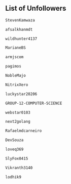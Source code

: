 ## List of Unfollowers
```bash
StevenKamwaza
```
```bash
afsalkhanmdt
```
```bash
wildhunter4137
```
```bash
MarianeBS
```
```bash
armjscom
```
```bash
pagimos
```
```bash
NobleMajo
```
```bash
NitrixXero
```
```bash
luckystar20206
```
```bash
GROUP-12-COMPUTER-SCIENCE
```
```bash
webstar0103
```
```bash
next2golang
```
```bash
Rafaelmdcarneiro
```
```bash
DevSouza
```
```bash
loveq369
```
```bash
SlyFox0415
```
```bash
Vikranth3140
```
```bash
lodhik9
```
